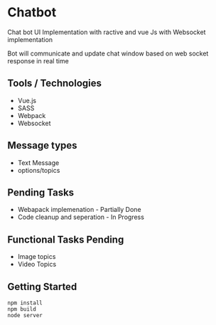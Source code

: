 # Chatbot
Chat bot UI Implementation with ractive and vue Js with Websocket implementation

Bot will communicate and update chat window based on web socket response in real time

## Tools / Technologies
- Vue.js
- SASS
- Webpack
- Websocket

## Message types
- Text Message
- options/topics

## Pending Tasks
- Webapack implemenation - Partially Done
- Code cleanup and seperation - In Progress

## Functional Tasks Pending
- Image topics
- Video Topics

## Getting Started

```
npm install
npm build
node server

```



